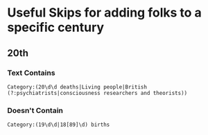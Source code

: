 # Useful Skips for adding folks to a specific century

## 20th
### Text Contains

```
Category:(20\d\d deaths|Living people|British (?:psychiatrists|consciousness researchers and theorists))
```
### Doesn't Contain

```
Category:(19\d\d|18[89]\d) births
```
